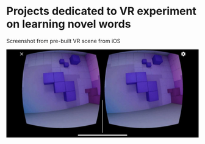 # Projects dedicated to VR experiment on learning novel words

Screenshot from pre-built VR scene from iOS

![ios cardboard screenshot](resources/vr-cardboard.jpg)